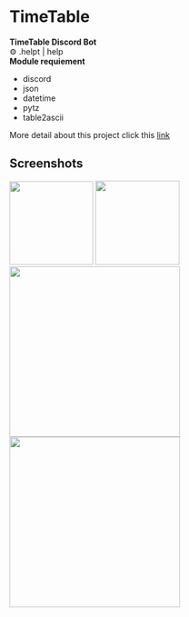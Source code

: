 # TimeTable
**TimeTable Discord Bot** <br>
⚙️ .helpt | help <br>
**Module requiement**
* discord
* json
* datetime
* pytz
* table2ascii

More detail about this project click this [link](https://www.canva.com/design/DAFlJcPnJwc/sneXLlWL8uKmuBZ5eLyA7Q/edit?utm_content=DAFlJcPnJwc&utm_campaign=designshare&utm_medium=link2&utm_source=sharebutton)


## Screenshots
<img src="https://github.com/0xSirawit/TimeTable/assets/72388587/4028a26f-2d5a-4557-bef9-a1324ed5b692" width="auto" height="147">
<img src="https://github.com/0xSirawit/TimeTable/assets/72388587/ec0f437a-c07e-41da-b954-9e7498cfcc58" width="auto" height="148">
<br>
<img src="https://github.com/0xSirawit/TimeTable/assets/72388587/91643553-2a7e-41f4-b84d-5966baa5e5db" width="auto" height="300">
<img src="https://github.com/0xSirawit/TimeTable/assets/72388587/e3aebb7f-68ed-435e-ab95-1953879033a0" width="auto" height="300">
